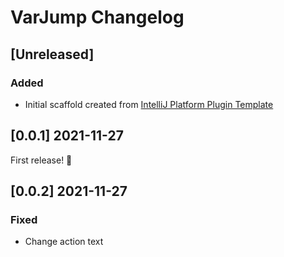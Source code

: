 <!-- Keep a Changelog guide -> https://keepachangelog.com -->

# VarJump Changelog

## [Unreleased]

### Added

- Initial scaffold created
  from [IntelliJ Platform Plugin Template](https://github.com/JetBrains/intellij-platform-plugin-template)

## [0.0.1] 2021-11-27

First release! 🎉

## [0.0.2] 2021-11-27

### Fixed

- Change action text
